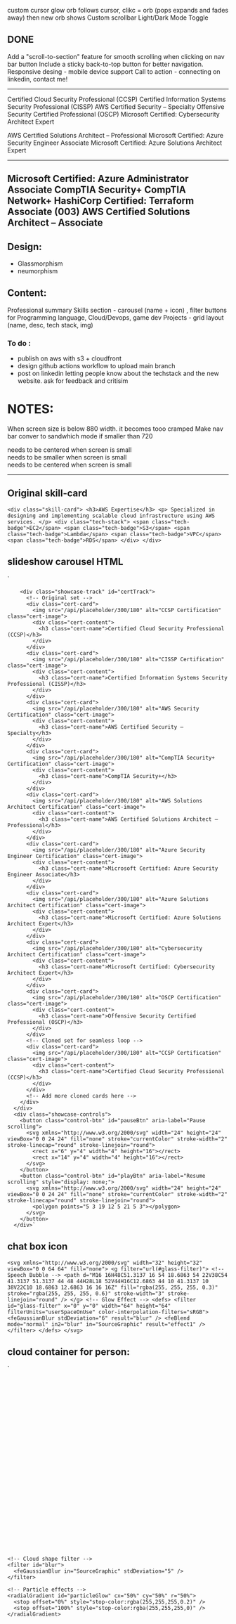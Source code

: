 
custom cursor
glow orb follows cursor, clikc = orb (pops expands and fades away) then new orb shows
Custom scrollbar
Light/Dark Mode Toggle
## DONE 
Add a "scroll-to-section" feature for smooth scrolling when clicking on nav bar button
Include a sticky back-to-top button for better navigation.
Responsive desing - mobile device support
Call to action - connecting on linkedin, contact me!


---
Certified Cloud Security Professional (CCSP)
Certified Information Systems Security Professional (CISSP)
AWS Certified Security – Specialty
Offensive Security Certified Professional (OSCP)
Microsoft Certified: Cybersecurity Architect Expert


AWS Certified Solutions Architect – Professional
Microsoft Certified: Azure Security Engineer Associate
Microsoft Certified: Azure Solutions Architect Expert

---
Microsoft Certified: Azure Administrator Associate
CompTIA Security+
CompTIA Network+
HashiCorp Certified: Terraform Associate (003)
AWS Certified Solutions Architect – Associate
---
## Design:
- Glassmorphism 
- neumorphism


## Content:
Professional summary
Skills section - carousel (name + icon) , filter buttons for Programming language, Cloud/Devops, game dev
Projects - grid layout (name, desc, tech stack, img)


### To do :
- publish on aws with s3 + cloudfront
- design github actions workflow to upload main branch
- post on linkedin letting people know about the techstack and the new website. ask for feedback and critisim 

# NOTES:
When screen size is below 880 width. it becomes tooo cramped
Make nav bar conver to sandwhich mode if smaller than 720
<div class="typing-container"> needs to be centered when screen is small
<div class="illustration-container"> needs to be smaller when screen is small
<div class="buttons-container"> needs to be centered when screen is small


---

## Original skill-card
`<div class="skill-card">
        <h3>AWS Expertise</h3>
        <p>
          Specialized in designing and implementing scalable cloud
          infrastructure using AWS services.
        </p>
        <div class="tech-stack">
          <span class="tech-badge">EC2</span>
          <span class="tech-badge">S3</span>
          <span class="tech-badge">Lambda</span>
          <span class="tech-badge">VPC</span>
          <span class="tech-badge">RDS</span>
        </div>
      </div>`

## slideshow carousel HTML
`<div class="showcase-container">
        
        <div class="showcase-track" id="certTrack">
          <!-- Original set -->
          <div class="cert-card">
            <img src="/api/placeholder/300/180" alt="CCSP Certification" class="cert-image">
            <div class="cert-content">
              <h3 class="cert-name">Certified Cloud Security Professional (CCSP)</h3>
            </div>
          </div>
          <div class="cert-card">
            <img src="/api/placeholder/300/180" alt="CISSP Certification" class="cert-image">
            <div class="cert-content">
              <h3 class="cert-name">Certified Information Systems Security Professional (CISSP)</h3>
            </div>
          </div>
          <div class="cert-card">
            <img src="/api/placeholder/300/180" alt="AWS Security Certification" class="cert-image">
            <div class="cert-content">
              <h3 class="cert-name">AWS Certified Security – Specialty</h3>
            </div>
          </div>
          <div class="cert-card">
            <img src="/api/placeholder/300/180" alt="CompTIA Security+ Certification" class="cert-image">
            <div class="cert-content">
              <h3 class="cert-name">CompTIA Security+</h3>
            </div>
          </div>
          <div class="cert-card">
            <img src="/api/placeholder/300/180" alt="AWS Solutions Architect Certification" class="cert-image">
            <div class="cert-content">
              <h3 class="cert-name">AWS Certified Solutions Architect – Professional</h3>
            </div>
          </div>
          <div class="cert-card">
            <img src="/api/placeholder/300/180" alt="Azure Security Engineer Certification" class="cert-image">
            <div class="cert-content">
              <h3 class="cert-name">Microsoft Certified: Azure Security Engineer Associate</h3>
            </div>
          </div>
          <div class="cert-card">
            <img src="/api/placeholder/300/180" alt="Azure Solutions Architect Certification" class="cert-image">
            <div class="cert-content">
              <h3 class="cert-name">Microsoft Certified: Azure Solutions Architect Expert</h3>
            </div>
          </div>
          <div class="cert-card">
            <img src="/api/placeholder/300/180" alt="Cybersecurity Architect Certification" class="cert-image">
            <div class="cert-content">
              <h3 class="cert-name">Microsoft Certified: Cybersecurity Architect Expert</h3>
            </div>
          </div>
          <div class="cert-card">
            <img src="/api/placeholder/300/180" alt="OSCP Certification" class="cert-image">
            <div class="cert-content">
              <h3 class="cert-name">Offensive Security Certified Professional (OSCP)</h3>
            </div>
          </div>
          <!-- Cloned set for seamless loop -->
          <div class="cert-card">
            <img src="/api/placeholder/300/180" alt="CCSP Certification" class="cert-image">
            <div class="cert-content">
              <h3 class="cert-name">Certified Cloud Security Professional (CCSP)</h3>
            </div>
          </div>
          <!-- Add more cloned cards here -->
        </div>
      </div>
      <div class="showcase-controls">
        <button class="control-btn" id="pauseBtn" aria-label="Pause scrolling">
          <svg xmlns="http://www.w3.org/2000/svg" width="24" height="24" viewBox="0 0 24 24" fill="none" stroke="currentColor" stroke-width="2" stroke-linecap="round" stroke-linejoin="round">
            <rect x="6" y="4" width="4" height="16"></rect>
            <rect x="14" y="4" width="4" height="16"></rect>
          </svg>
        </button>
        <button class="control-btn" id="playBtn" aria-label="Resume scrolling" style="display: none;">
          <svg xmlns="http://www.w3.org/2000/svg" width="24" height="24" viewBox="0 0 24 24" fill="none" stroke="currentColor" stroke-width="2" stroke-linecap="round" stroke-linejoin="round">
            <polygon points="5 3 19 12 5 21 5 3"></polygon>
          </svg>
        </button>
      </div>`


## chat box icon
`<svg xmlns="http://www.w3.org/2000/svg" width="32" height="32" viewBox="0 0 64 64" fill="none">
              <g filter="url(#glass-filter)">
                <!-- Speech Bubble -->
                <path
                  d="M16 16H48C51.3137 16 54 18.6863 54 22V38C54 41.3137 51.3137 44 48 44H28L18 52V44H16C12.6863 44 10 41.3137 10 38V22C10 18.6863 12.6863 16 16 16Z"
                  fill="rgba(255, 255, 255, 0.3)"
                  stroke="rgba(255, 255, 255, 0.6)"
                  stroke-width="3"
                  stroke-linejoin="round"
                />
              </g>
              <!-- Glow Effect -->
              <defs>
                <filter id="glass-filter" x="0" y="0" width="64" height="64" filterUnits="userSpaceOnUse" color-interpolation-filters="sRGB">
                  <feGaussianBlur stdDeviation="6" result="blur" />
                  <feBlend mode="normal" in2="blur" in="SourceGraphic" result="effect1" />
                </filter>
              </defs>
            </svg>`


## cloud container for person:
`<svg xmlns="http://www.w3.org/2000/svg" viewBox="0 0 500 400">
  <defs>
    <!-- Glassmorphism gradients -->
    <linearGradient id="glassGradient" x1="0%" y1="0%" x2="100%" y2="100%">
      <stop offset="0%" style="stop-color:rgba(255,255,255,0.15)" />
      <stop offset="100%" style="stop-color:rgba(255,255,255,0.05)" />
    </linearGradient>
    
    <!-- Cloud shape filter -->
    <filter id="blur">
      <feGaussianBlur in="SourceGraphic" stdDeviation="5" />
    </filter>
    
    <!-- Particle effects -->
    <radialGradient id="particleGlow" cx="50%" cy="50%" r="50%">
      <stop offset="0%" style="stop-color:rgba(255,255,255,0.2)" />
      <stop offset="100%" style="stop-color:rgba(255,255,255,0)" />
    </radialGradient>
  </defs>

  <!-- Main cloud group with animation -->
  <g class="cloud-container">
    <!-- Base glass layer -->
    <path d="M90,200 
             C90,150 130,100 200,100
             C250,100 280,120 300,150
             C320,120 350,100 400,100
             C470,100 510,150 510,200
             C510,250 470,300 400,300
             C350,300 300,280 250,250
             C200,280 150,300 100,300
             C30,300 -10,250 90,200 Z" 
          fill="url(#glassGradient)"
          stroke="rgba(255,255,255,0.2)"
          stroke-width="1"
          filter="url(#blur)"
          opacity="0.8">
      <animate attributeName="d" 
               dur="6s" 
               repeatCount="indefinite"
               values="
                 M90,200 C90,150 130,100 200,100 C250,100 280,120 300,150 C320,120 350,100 400,100 C470,100 510,150 510,200 C510,250 470,300 400,300 C350,300 300,280 250,250 C200,280 150,300 100,300 C30,300 -10,250 90,200 Z;
                 
                 M95,205 C95,155 135,105 205,105 C255,105 285,125 305,155 C325,125 355,105 405,105 C475,105 515,155 515,205 C515,255 475,305 405,305 C355,305 305,285 255,255 C205,285 155,305 105,305 C35,305 -5,255 95,205 Z;
                 
                 M90,200 C90,150 130,100 200,100 C250,100 280,120 300,150 C320,120 350,100 400,100 C470,100 510,150 510,200 C510,250 470,300 400,300 C350,300 300,280 250,250 C200,280 150,300 100,300 C30,300 -10,250 90,200 Z"
      />
    </path>

    <!-- Particle effects -->
    <circle cx="150" cy="150" r="10" fill="url(#particleGlow)">
      <animate attributeName="opacity" 
               values="0.6;0.2;0.6" 
               dur="4s" 
               repeatCount="indefinite" />
    </circle>
    <circle cx="350" cy="150" r="8" fill="url(#particleGlow)">
      <animate attributeName="opacity" 
               values="0.4;0.1;0.4" 
               dur="3s" 
               repeatCount="indefinite" />
    </circle>
    <circle cx="250" cy="200" r="12" fill="url(#particleGlow)">
      <animate attributeName="opacity" 
               values="0.5;0.2;0.5" 
               dur="5s" 
               repeatCount="indefinite" />
    </circle>
  </g>
</svg>`